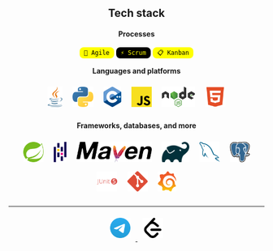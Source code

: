 <div align="center">
  <h2>Tech stack</h2>
</div>

<div align="center" style="line-height:1.6;">
  <p><b>Processes</b></p>
  <p>
    <code style="padding:4px 9px; border-radius:8px; background:#ffff00;  color:#000;">&#128257; Agile</code>
    <code style="padding:4px 9px; border-radius:8px; background:#000000;  color:#FFFF00;">&#9889; Scrum</code>
    <code style="padding:4px 9px; border-radius:8px; background:#ffff00;  color:#000;">&#128203; Kanban</code>
  </p>
</div>

<div align="center" style="line-height:1.6;">
  <p><b>Languages ​​and platforms</b></p>
  <p>
    <a href="https://www.java.com/" title="Java"><img src="Logos/java-8x.png" alt="Java" height="40" style="margin:6px 8px;"></a>
    <a href="https://www.python.org/" title="Python"><img src="Logos/python-8x.png" alt="Python" height="40" style="margin:6px 8px;"></a>
    <a href="https://isocpp.org/" title="C++"><img src="Logos/c-plusplus-8x.png" alt="C++" height="40" style="margin:6px 8px;"></a>
    <a href="https://developer.mozilla.org/docs/Web/JavaScript" title="JavaScript"><img src="Logos/javascript-8x.png" alt="JavaScript" height="40" style="margin:6px 8px;"></a>
    <a href="https://nodejs.org/" title="Node.js"><img src="Logos/nodejs-8x.png" alt="Node.js" height="40" style="margin:6px 8px;"></a>
    <a href="https://developer.mozilla.org/docs/Web/Guide/HTML/HTML5" title="HTML5"><img src="Logos/html5-plain-8x.png" alt="HTML5" height="40" style="margin:6px 8px;"></a>
  </p>

  <p><b>Frameworks, databases, and more</b></p>
  <p>
    <a href="https://spring.io/" title="Spring"><img src="Logos/spring-original-8x.png" alt="Spring" height="40" style="margin:6px 8px;"></a>
    <a href="https://pandas.pydata.org/" title="Pandas"><img src="Logos/pandas-icon-8x.png" alt="Pandas" height="40" style="margin:6px 8px;"></a>
    <a href="https://maven.apache.org/" title="Maven"><img src="Logos/maven-8x.png" alt="Maven" height="40" style="margin:6px 8px;"></a>
    <a href="https://gradle.org/" title="Gradle"><img src="Logos/gradle-8x.png" alt="Gradle" height="40" style="margin:6px 8px;"></a>
    <a href="https://www.mysql.com/" title="MySQL"><img src="Logos/mysql-original-8x.png" alt="MySQL" height="40" style="margin:6px 8px;"></a>
    <a href="https://www.postgresql.org/" title="PostgreSQL"><img src="Logos/postgresql-8x.png" alt="PostgreSQL" height="40" style="margin:6px 8px;"></a>
    <a href="https://junit.org/" title="JUnit"><img src="Logos/junit-plain-wordmark-8x.png" alt="JUnit" height="40" style="margin:6px 8px;"></a>
    <a href="https://git-scm.com/" title="Git"><img src="Logos/git-icon-8x.png" alt="Git" height="40" style="margin:6px 8px;"></a>
    <a href="https://grafana.com/" title="Grafana"><img src="Logos/grafana-8x.png" alt="Grafana" height="40" style="margin:6px 8px;"></a>
  </p>
</div>

<hr style="margin: 16px 0;"/>

<div align="center">
  <a href="https://t.me/ba6kir" title="Telegram" target="_blank" rel="noopener noreferrer">
    <img src="Logos/telegram-8x.png" alt="Telegram" height="40" style="margin:6px 10px;">
  </a>
  <a href="https://leetcode.com/u/AlexToday666/" title="LeetCode" target="_blank" rel="noopener noreferrer">
    <img src="Logos/leetcode-dark-8x.png" alt="LeetCode" height="40" style="margin:6px 10px;">
  </a>
</div>

